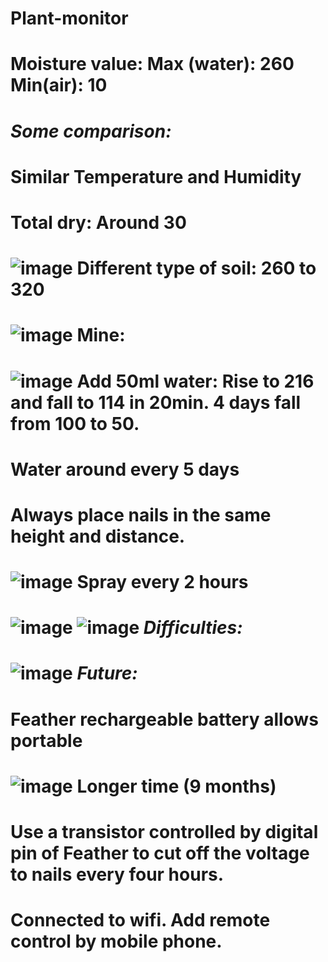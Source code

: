 # Plant-monitor
Moisture value: Max (water): 260  Min(air): 10
=
*Some comparison:*
=
Similar Temperature and Humidity
=
Total dry: Around 30
=
![image](https://github.com/ucfnnbx/Plant-monitor/blob/main/Sophia's%20total%20dry.jpg)
Different type of soil: 260 to 320
=
![image](https://github.com/ucfnnbx/Plant-monitor/blob/main/Hanpu.jpg)
Mine:
=
![image](https://github.com/ucfnnbx/Plant-monitor/blob/main/moisture1.jpg)
Add 50ml water: Rise to 216 and fall to 114 in 20min. 4 days fall from 100 to 50.
=
Water around every 5 days
=
Always place nails in the same height and distance. 
=
![image](https://github.com/ucfnnbx/Plant-monitor/blob/main/moisture2.jpg)
Spray every 2 hours
=
![image](https://github.com/ucfnnbx/Plant-monitor/blob/main/1.jpg)
![image](https://github.com/ucfnnbx/Plant-monitor/blob/main/temperature.jpg)
*Difficulties:*
=
![image](https://github.com/ucfnnbx/Plant-monitor/blob/main/code.jpg)
*Future:*
=
Feather rechargeable battery allows portable
=
![image](https://github.com/ucfnnbx/Plant-monitor/blob/main/battery.jpg)
Longer time (9 months)
=
Use a transistor controlled by digital pin of Feather to cut off the voltage to nails every four hours.
=
Connected to wifi. Add remote control by mobile phone.
=
